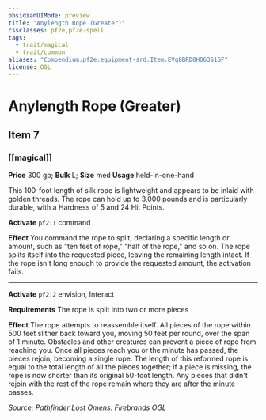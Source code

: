 ```yaml
---
obsidianUIMode: preview
title: "Anylength Rope (Greater)"
cssclasses: pf2e,pf2e-spell
tags:
  - trait/magical
  - trait/common
aliases: "Compendium.pf2e.equipment-srd.Item.EVq8BRD0HO63S1GF"
license: OGL
---
```

# Anylength Rope (Greater)
## Item 7
### [[magical]]


**Price** 300 gp; 
**Bulk** L; **Size** med
**Usage** held-in-one-hand

This 100-foot length of silk rope is lightweight and appears to be inlaid with golden threads. The rope can hold up to 3,000 pounds and is particularly durable, with a Hardness of 5 and 24 Hit Points.

**Activate** `pf2:1` command

**Effect** You command the rope to split, declaring a specific length or amount, such as "ten feet of rope," "half of the rope," and so on. The rope splits itself into the requested piece, leaving the remaining length intact. If the rope isn't long enough to provide the requested amount, the activation fails.

* * *

**Activate** `pf2:2` envision, Interact

**Requirements** The rope is split into two or more pieces

**Effect** The rope attempts to reassemble itself. All pieces of the rope within 500 feet slither back toward you, moving 50 feet per round, over the span of 1 minute. Obstacles and other creatures can prevent a piece of rope from reaching you. Once all pieces reach you or the minute has passed, the pieces rejoin, becoming a single rope. The length of this reformed rope is equal to the total length of all the pieces together; if a piece is missing, the rope is now shorter than its original 50-foot length. Any pieces that didn't rejoin with the rest of the rope remain where they are after the minute passes.

*Source: Pathfinder Lost Omens: Firebrands*
*OGL*